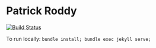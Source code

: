 # Patrick Roddy

[![Build Status](https://travis-ci.com/paddyroddy/paddyroddy.github.io.svg?branch=release)](https://travis-ci.com/paddyroddy/paddyroddy.github.io)

To run locally: `bundle install; bundle exec jekyll serve;`
